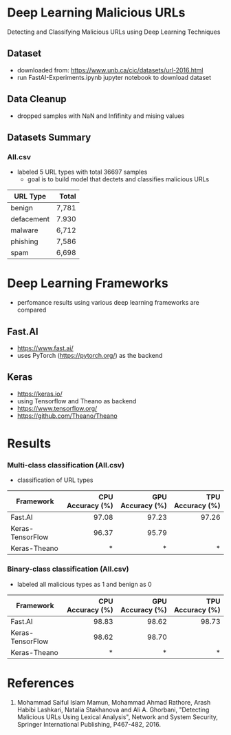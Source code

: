 # Deep Learning Malicious URLs

Detecting and Classifying Malicious URLs using Deep Learning Techniques

## Dataset

-   downloaded from: https://www.unb.ca/cic/datasets/url-2016.html
-   run FastAI-Experiments.ipynb jupyter notebook to download dataset

## Data Cleanup

-   dropped samples with NaN and Infifinity and mising values

## Datasets Summary

### All.csv

-   labeled 5 URL types with total 36697 samples
    -   goal is to build model that dectets and classifies malicious URLs

| URL Type   | Total |
| ---------- | ----: |
| benign     | 7,781 |
| defacement | 7.930 |
| malware    | 6,712 |
| phishing   | 7,586 |
| spam       | 6,698 |

# Deep Learning Frameworks

-   perfomance results using various deep learning frameworks are compared

## Fast.AI

-   https://www.fast.ai/
-   uses PyTorch (https://pytorch.org/) as the backend

## Keras

-   https://keras.io/
-   using Tensorflow and Theano as backend
-   https://www.tensorflow.org/
-   https://github.com/Theano/Theano

# Results

### Multi-class classification (All.csv)

-   classification of URL types

| Framework        | CPU Accuracy (%) | GPU Accuracy (%) | TPU Accuracy (%) |
| ---------------- | ---------------: | ---------------: | ---------------: |
| Fast.AI          |            97.08 |            97.23 |            97.26 |
| Keras-TensorFlow |            96.37 |            95.79 |                  |
| Keras-Theano     |               \* |               \* |               \* |

### Binary-class classification (All.csv)

-   labeled all malicious types as 1 and benign as 0

| Framework        | CPU Accuracy (%) | GPU Accuracy (%) | TPU Accuracy (%) |
| ---------------- | ---------------: | ---------------: | ---------------: |
| Fast.AI          |            98.83 |            98.62 |            98.73 |
| Keras-TensorFlow |            98.62 |            98.70 |                  |
| Keras-Theano     |               \* |               \* |               \* |

# References

1.  Mohammad Saiful Islam Mamun, Mohammad Ahmad Rathore, Arash Habibi Lashkari, Natalia Stakhanova and Ali A. Ghorbani, "Detecting Malicious URLs Using Lexical Analysis", Network and System Security, Springer International Publishing, P467-482, 2016.
